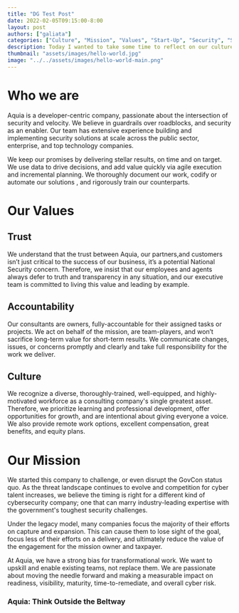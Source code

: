 ```yaml
---
title: "DG Test Post"
date: 2022-02-05T09:15:00-8:00
layout: post
authors: ["galiata"]
categories: ["Culture", "Mission", "Values", "Start-Up", "Security", "SDVOSB"]
description: Today I wanted to take some time to reflect on our culture, our values, and our mission.
thumbnail: "assets/images/hello-world.jpg"
image: "../../assets/images/hello-world-main.png"
---
```


# Who we are

Aquia is a developer-centric company, passionate about the intersection of security and velocity. We believe in
guardrails over roadblocks, and security as an enabler. Our team has extensive experience building and implementing
security solutions at scale across the public sector, enterprise, and top technology companies.

We keep our promises by delivering stellar results, on time and on target. We use data to drive decisions, and add value
quickly via agile execution and incremental planning. We thoroughly document our work, codify or automate our solutions
, and rigorously train our counterparts.

# Our Values

## Trust

We understand that the trust between Aquia, our partners,and customers isn’t just critical to the success of our
business, it’s a potential National Security concern. Therefore, we insist that our employees and agents always defer to
truth and transparency in any situation, and our executive team is committed to living this value and leading by example.

## Accountability

Our consultants are owners, fully-accountable for their assigned tasks or projects. We act on behalf of the
mission, are team-players, and won’t sacrifice long-term value for short-term results. We communicate changes, issues,
or concerns promptly and clearly and take full responsibility for the work we deliver.

## Culture

We recognize a diverse, thoroughly-trained, well-equipped, and highly-motivated workforce as a consulting company's
single greatest asset. Therefore, we prioritize learning and professional development, offer opportunities for growth,
and are intentional about giving everyone a voice. We also provide remote work options, excellent compensation, great
benefits, and equity plans.

# Our Mission

We started this company to challenge, or even disrupt the GovCon status quo. As the threat landscape continues to evolve
and competition for cyber talent increases, we believe the timing is right for a different kind of cybersecurity
company; one that can marry industry-leading expertise with the government's toughest security challenges.

Under the legacy model, many companies focus the majority of their efforts on capture and expansion. This can cause them
to lose sight of the goal, focus less of their efforts on a delivery, and ultimately reduce the value of the engagement
for the mission owner and taxpayer.

At Aquia, we have a strong bias for transformational work. We want to upskill and enable existing teams, not replace
them. We are passionate about moving the needle forward and making a measurable impact on readiness, visibility,
maturity, time-to-remediate, and overall cyber risk.

### Aquia: Think Outside the Beltway
